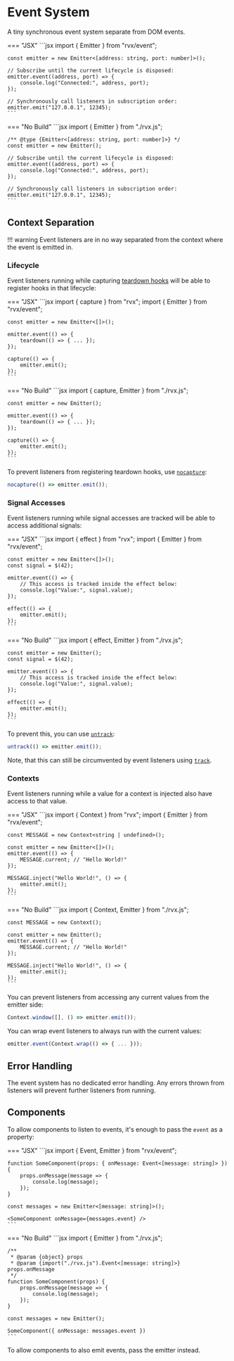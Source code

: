 # Event System
A tiny synchronous event system separate from DOM events.

=== "JSX"
	```jsx
	import { Emitter } from "rvx/event";

	const emitter = new Emitter<[address: string, port: number]>();

	// Subscribe until the current lifecycle is disposed:
	emitter.event((address, port) => {
		console.log("Connected:", address, port);
	});

	// Synchronously call listeners in subscription order:
	emitter.emit("127.0.0.1", 12345);
	```

=== "No Build"
	```jsx
	import { Emitter } from "./rvx.js";

	/** @type {Emitter<[address: string, port: number]>} */
	const emitter = new Emitter();

	// Subscribe until the current lifecycle is disposed:
	emitter.event((address, port) => {
		console.log("Connected:", address, port);
	});

	// Synchronously call listeners in subscription order:
	emitter.emit("127.0.0.1", 12345);
	```

## Context Separation

!!! warning
	Event listeners are in no way separated from the context where the event is emitted in.

### Lifecycle
Event listeners running while capturing [teardown hooks](./lifecycle.md#capture) will be able to register hooks in that lifecycle:

=== "JSX"
	```jsx
	import { capture } from "rvx";
	import { Emitter } from "rvx/event";

	const emitter = new Emitter<[]>();

	emitter.event(() => {
		teardown(() => { ... });
	});

	capture(() => {
		emitter.emit();
	});
	```

=== "No Build"
	```jsx
	import { capture, Emitter } from "./rvx.js";

	const emitter = new Emitter();

	emitter.event(() => {
		teardown(() => { ... });
	});

	capture(() => {
		emitter.emit();
	});
	```

To prevent listeners from registering teardown hooks, use [`nocapture`](./lifecycle.md#nocapture):
```jsx
nocapture(() => emitter.emit());
```

### Signal Accesses
Event listeners running while signal accesses are tracked will be able to access additional signals:

=== "JSX"
	```jsx
	import { effect } from "rvx";
	import { Emitter } from "rvx/event";

	const emitter = new Emitter<[]>();
	const signal = $(42);

	emitter.event(() => {
		// This access is tracked inside the effect below:
		console.log("Value:", signal.value);
	});

	effect(() => {
		emitter.emit();
	});
	```

=== "No Build"
	```jsx
	import { effect, Emitter } from "./rvx.js";

	const emitter = new Emitter();
	const signal = $(42);

	emitter.event(() => {
		// This access is tracked inside the effect below:
		console.log("Value:", signal.value);
	});

	effect(() => {
		emitter.emit();
	});
	```

To prevent this, you can use [`untrack`](./signals.md#track-untrack):
```jsx
untrack(() => emitter.emit());
```

Note, that this can still be circumvented by event listeners using [`track`](./signals.md#track-untrack).

### Contexts
Event listeners running while a value for a context is injected also have access to that value.

=== "JSX"
	```jsx
	import { Context } from "rvx";
	import { Emitter } from "rvx/event";

	const MESSAGE = new Context<string | undefined>();

	const emitter = new Emitter<[]>();
	emitter.event(() => {
		MESSAGE.current; // "Hello World!"
	});

	MESSAGE.inject("Hello World!", () => {
		emitter.emit();
	});
	```

=== "No Build"
	```jsx
	import { Context, Emitter } from "./rvx.js";

	const MESSAGE = new Context();

	const emitter = new Emitter();
	emitter.event(() => {
		MESSAGE.current; // "Hello World!"
	});

	MESSAGE.inject("Hello World!", () => {
		emitter.emit();
	});
	```

You can prevent listeners from accessing any current values from the emitter side:
```jsx
Context.window([], () => emitter.emit());
```

You can wrap event listeners to always run with the current values:
```jsx
emitter.event(Context.wrap(() => { ... }));
```

## Error Handling
The event system has no dedicated error handling. Any errors thrown from listeners will prevent further listeners from running.

## Components
To allow components to listen to events, it's enough to pass the `event` as a property:

=== "JSX"
	```jsx
	import { Event, Emitter } from "rvx/event";

	function SomeComponent(props: { onMessage: Event<[message: string]> }) {
		props.onMessage(message => {
			console.log(message);
		});
	}

	const messages = new Emitter<[message: string]>();

	<SomeComponent onMessage={messages.event} />
	```

=== "No Build"
	```jsx
	import { Emitter } from "./rvx.js";

	/**
	 * @param {object} props
	 * @param {import("./rvx.js").Event<[message: string]>} props.onMessage
	 */
	function SomeComponent(props) {
		props.onMessage(message => {
			console.log(message);
		});
	}

	const messages = new Emitter();

	SomeComponent({ onMessage: messages.event })
	```

To allow components to also emit events, pass the emitter instead.
